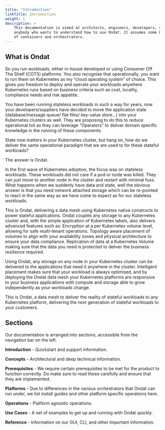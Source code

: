 ```yaml
---
title: "Introduction"
linkTitle: Introduction
weight: 1
description: >
    This documentation is aimed at architects, engineers, developers, sysadmins and
    anybody who wants to understand how to use Ondat. It assumes some knowledge
    of containers and orchestrators.
---
```


## What is Ondat

So you run workloads, either in-house developed or using Consumer Off The Shelf (COTS) platforms. You also recognise that operationally, you want to run them on Kubernetes as my “cloud operating system” of choice. This gives you freedom to deploy and operate your workloads anywhere Kubernetes runs based on business criteria such as cost, locality, compliance needs and risk appetite.

You have been running stateless workloads in such a way for years, now your developers/suppliers have decided to move the application state (database/message queue/ flat files/ key-value store…) into your Kubernetes clusters as well. They are proposing to do this to reduce operational toil as they can leverage “Operators” to deliver domain specific knowledge in the running of these components.

State now matters in your Kubernetes cluster, but hang on, how do we deliver the same operational paradigm that we are used to for these stateful workloads?

The answer is Ondat.

In the first wave of Kubernetes adoption, the focus was on stateless workloads. These workloads did not care if a pod or node was killed. They can just move to another node in the cluster and restart with minimal fuss.
What happens when we suddenly have data and state, well the obvious answer is that you need network attached storage which can be re-pointed to react in the same way as we have come to expect as for our stateless workloads.

This is Ondat, delivering a data mesh using Kubernetes native constructs to power stateful applications. Ondat couples any storage to any Kubernetes cluster and, with the simple application of Kubernetes labels, also delivers advanced features such as:
Encryption at a per Kubernetes volume level, allowing for safe multi-tenant operations.
Topology aware placement of volumes to align with your availability zones and physical architecture to ensure your data compliance.
Replication of data at a Kubernetes Volume making sure that the data you need is protected to deliver the business resilience required.

Using Ondat, any storage on any node in your Kubernetes cluster can be delivered to the applications that need it anywhere in the cluster. Intelligent placement makes sure that your workload is always optimised, and by deploying the Ondat data mesh your Kubernetes platforms are responsive to your business applications with compute and storage able to grow independently as your workloads change.

This is Ondat, a data mesh to deliver the reality of stateful workloads to any Kubernetes platform, delivering the next generation of stateful workloads to your customers.

## Sections

Our documentation is arranged into sections, accessible from the navigation bar
on the left.

**Introduction** - Quickstart and support information.

**Concepts** - Architectural and deep technical information.

**Prerequisites** - We require certain prerequisites to be met for the product to function
correctly. Do make sure to read these carefully and ensure that they are implemented.

**Platforms** - Due to differences in the various orchestrators that Ondat can run under,
we list install guides and other platform specific operations here.

**Operations** - Platform agnostic operations.

**Use Cases** - A set of examples to get up and running with Ondat quickly.

**Reference** - Information on our GUI, CLI, and other important information.
